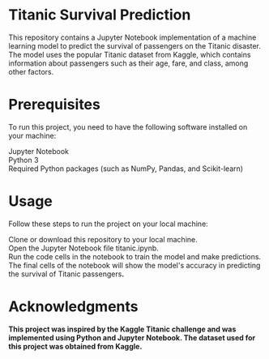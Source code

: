 # Titanic Survival Prediction<br>
This repository contains a Jupyter Notebook implementation of a machine learning model to predict the survival of passengers on the Titanic disaster. The model uses the popular Titanic dataset from Kaggle, which contains information about passengers such as their age, fare, and class, among other factors.

# Prerequisites
To run this project, you need to have the following software installed on your machine:

Jupyter Notebook<br>
Python 3<br>
Required Python packages (such as NumPy, Pandas, and Scikit-learn)<br>

# Usage
Follow these steps to run the project on your local machine:<br>

Clone or download this repository to your local machine.<br>
Open the Jupyter Notebook file titanic.ipynb.<br>
Run the code cells in the notebook to train the model and make predictions.<br>
The final cells of the notebook will show the model's accuracy in predicting the survival of Titanic passengers<b>.

# Acknowledgments

This project was inspired by the Kaggle Titanic challenge and was implemented using Python and Jupyter Notebook. The dataset used for this project was obtained from Kaggle.
